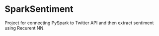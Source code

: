 # SparkSentiment

Project for connecting PySpark to Twitter API and then extract sentiment using Recurent NN.
